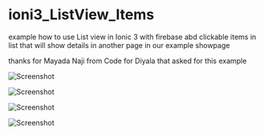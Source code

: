 # ioni3_ListView_Items

 

example how to use List view in Ionic 3 with firebase abd clickable items in list that will show details in another page in our example showpage

thanks for Mayada Naji from Code for Diyala that asked for this example 



![Screenshot](https://github.com/muhammedessa/ioni3_ListView_Items/blob/master/1.png)


![Screenshot](https://github.com/muhammedessa/ioni3_ListView_Items/blob/master/2.png)



![Screenshot](https://github.com/muhammedessa/ioni3_ListView_Items/blob/master/3.png)

 


![Screenshot](https://github.com/muhammedessa/ioni3_ListView_Items/blob/master/4.png)

 
